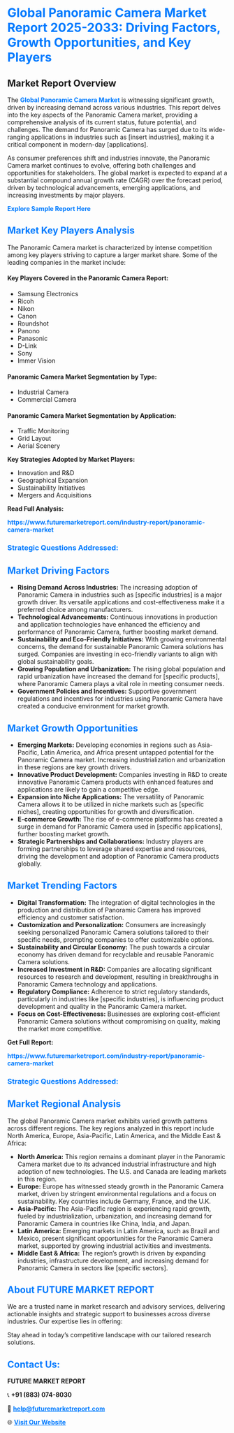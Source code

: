 <h1 style="color: #007BFF;">Global Panoramic Camera Market Report 2025-2033: Driving Factors, Growth Opportunities, and Key Players</h1>

<section id="overview">
<h2>Market Report Overview</h2>
<p>The <a href="https://www.futuremarketreport.com/industry-report/panoramic-camera-market" style="color: #007BFF; text-decoration: none;"><strong>Global Panoramic Camera Market</strong></a> is witnessing significant growth, driven by increasing demand across various industries. This report delves into the key aspects of the Panoramic Camera market, providing a comprehensive analysis of its current status, future potential, and challenges. The demand for Panoramic Camera has surged due to its wide-ranging applications in industries such as [insert industries], making it a critical component in modern-day [applications].</p>
<p>As consumer preferences shift and industries innovate, the Panoramic Camera market continues to evolve, offering both challenges and opportunities for stakeholders. The global market is expected to expand at a substantial compound annual growth rate (CAGR) over the forecast period, driven by technological advancements, emerging applications, and increasing investments by major players.</p>
</section>

<section id="overview">
<p><a href="https://www.futuremarketreport.com/request-sample/reportId=63802" style="color: #007BFF; text-decoration: none;"><strong>Explore Sample Report Here</strong></a></p>
</section>

<section id="key-players">
<h2 style="color: #007BFF;">Market Key Players Analysis</h2>
<p>The Panoramic Camera market is characterized by intense competition among key players striving to capture a larger market share. Some of the leading companies in the market include:</p>
<h4>Key Players Covered in the Panoramic Camera Report:</h4>
<ul><li>Samsung Electronics</li><li>Ricoh</li><li>Nikon</li><li>Canon</li><li>Roundshot</li><li>Panono</li><li>Panasonic</li><li>D-Link</li><li>Sony</li><li>Immer Vision</li></ul>
<h4>Panoramic Camera Market Segmentation by Type:</h4>
<ul><li>Industrial Camera</li><li>Commercial Camera</li></ul>

<h4>Panoramic Camera Market Segmentation by Application:</h4>
<ul><li>Traffic Monitoring</li><li>Grid Layout</li><li>Aerial Scenery</li></ul>
<p><strong>Key Strategies Adopted by Market Players:</strong></p>
<ul>
<li>Innovation and R&D</li>
<li>Geographical Expansion</li>
<li>Sustainability Initiatives</li>
<li>Mergers and Acquisitions</li>
</ul>
</section>

<section>
<p><strong>Read Full Analysis: </strong></p><a href="https://www.futuremarketreport.com/industry-report/panoramic-camera-market" style="color: #007BFF; text-decoration: none;"><strong>https://www.futuremarketreport.com/industry-report/panoramic-camera-market</strong></a>
<h3 style="color: #007BFF;">Strategic Questions Addressed:</h3>
</section>

<section id="driving-factors">
<h2 style="color: #007BFF;">Market Driving Factors</h2>
<ul>
<li><strong>Rising Demand Across Industries:</strong> The increasing adoption of Panoramic Camera in industries such as [specific industries] is a major growth driver. Its versatile applications and cost-effectiveness make it a preferred choice among manufacturers.</li>
<li><strong>Technological Advancements:</strong> Continuous innovations in production and application technologies have enhanced the efficiency and performance of Panoramic Camera, further boosting market demand.</li>
<li><strong>Sustainability and Eco-Friendly Initiatives:</strong> With growing environmental concerns, the demand for sustainable Panoramic Camera solutions has surged. Companies are investing in eco-friendly variants to align with global sustainability goals.</li>
<li><strong>Growing Population and Urbanization:</strong> The rising global population and rapid urbanization have increased the demand for [specific products], where Panoramic Camera plays a vital role in meeting consumer needs.</li>
<li><strong>Government Policies and Incentives:</strong> Supportive government regulations and incentives for industries using Panoramic Camera have created a conducive environment for market growth.</li>
</ul>
</section>

<section id="growth-opportunities">
<h2 style="color: #007BFF;">Market Growth Opportunities</h2>
<ul>
<li><strong>Emerging Markets:</strong> Developing economies in regions such as Asia-Pacific, Latin America, and Africa present untapped potential for the Panoramic Camera market. Increasing industrialization and urbanization in these regions are key growth drivers.</li>
<li><strong>Innovative Product Development:</strong> Companies investing in R&D to create innovative Panoramic Camera products with enhanced features and applications are likely to gain a competitive edge.</li>
<li><strong>Expansion into Niche Applications:</strong> The versatility of Panoramic Camera allows it to be utilized in niche markets such as [specific niches], creating opportunities for growth and diversification.</li>
<li><strong>E-commerce Growth:</strong> The rise of e-commerce platforms has created a surge in demand for Panoramic Camera used in [specific applications], further boosting market growth.</li>
<li><strong>Strategic Partnerships and Collaborations:</strong> Industry players are forming partnerships to leverage shared expertise and resources, driving the development and adoption of Panoramic Camera products globally.</li>
</ul>
</section>

<section id="trending-factors">
<h2 style="color: #007BFF;">Market Trending Factors</h2>
<ul>
<li><strong>Digital Transformation:</strong> The integration of digital technologies in the production and distribution of Panoramic Camera has improved efficiency and customer satisfaction.</li>
<li><strong>Customization and Personalization:</strong> Consumers are increasingly seeking personalized Panoramic Camera solutions tailored to their specific needs, prompting companies to offer customizable options.</li>
<li><strong>Sustainability and Circular Economy:</strong> The push towards a circular economy has driven demand for recyclable and reusable Panoramic Camera solutions.</li>
<li><strong>Increased Investment in R&D:</strong> Companies are allocating significant resources to research and development, resulting in breakthroughs in Panoramic Camera technology and applications.</li>
<li><strong>Regulatory Compliance:</strong> Adherence to strict regulatory standards, particularly in industries like [specific industries], is influencing product development and quality in the Panoramic Camera market.</li>
<li><strong>Focus on Cost-Effectiveness:</strong> Businesses are exploring cost-efficient Panoramic Camera solutions without compromising on quality, making the market more competitive.</li>
</ul>
</section>

<section>
<p><strong>Get Full Report: </strong></p><a href="https://www.futuremarketreport.com/industry-report/panoramic-camera-market" style="color: #007BFF; text-decoration: none;"><strong>https://www.futuremarketreport.com/industry-report/panoramic-camera-market</strong></a>
<h3 style="color: #007BFF;">Strategic Questions Addressed:</h3>
</section>


<section id="regional-analysis">
<h2 style="color: #007BFF;">Market Regional Analysis</h2>
<p>The global Panoramic Camera market exhibits varied growth patterns across different regions. The key regions analyzed in this report include North America, Europe, Asia-Pacific, Latin America, and the Middle East & Africa:</p>
<ul>
<li><strong>North America:</strong> This region remains a dominant player in the Panoramic Camera market due to its advanced industrial infrastructure and high adoption of new technologies. The U.S. and Canada are leading markets in this region.</li>
<li><strong>Europe:</strong> Europe has witnessed steady growth in the Panoramic Camera market, driven by stringent environmental regulations and a focus on sustainability. Key countries include Germany, France, and the U.K.</li>
<li><strong>Asia-Pacific:</strong> The Asia-Pacific region is experiencing rapid growth, fueled by industrialization, urbanization, and increasing demand for Panoramic Camera in countries like China, India, and Japan.</li>
<li><strong>Latin America:</strong> Emerging markets in Latin America, such as Brazil and Mexico, present significant opportunities for the Panoramic Camera market, supported by growing industrial activities and investments.</li>
<li><strong>Middle East & Africa:</strong> The region’s growth is driven by expanding industries, infrastructure development, and increasing demand for Panoramic Camera in sectors like [specific sectors].</li>
</ul>
</section>

<footer>
<h2 style="color: #007BFF;">About FUTURE MARKET REPORT</h2>
<p>We are a trusted name in market research and advisory services, delivering actionable insights and strategic support to businesses across diverse industries. Our expertise lies in offering:</p>

<p>Stay ahead in today’s competitive landscape with our tailored research solutions.</p>

<h2 style="color: #007BFF;">Contact Us:</h2>
<p><strong>FUTURE MARKET REPORT</strong></p>
<p>📞 <strong>+91 (883) 074-8030</strong></p>
<p>📧 <strong><a href="mailto:help@futuremarketreport.com" style="color: #007BFF;">help@futuremarketreport.com</a></strong></p>
<p>🌐 <strong><a href="https://www.futuremarketreport.com/" style="color: #007BFF;">Visit Our Website</a></strong></p>
</footer>